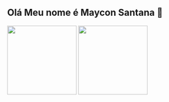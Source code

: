 ## Olá Meu nome é Maycon Santana 👋

<picture>
  <source
    srcset="https://github-readme-stats.vercel.app/api?username=Mjssantana&show_icons=true&theme=transparent&locale=pt-br&card_width=250px&custom_title=Estatisticas+de+MayconSantana"
    media="(prefers-color-scheme: dark)"
  />
  <img height="160em" src="https://github-readme-stats.vercel.app/api?username=Mjssantana&show_icons=true" />
</picture>

<img height="160em" src="https://github-readme-stats.vercel.app/api/top-langs/?username=Mjssantana&layout=compact&langs_count=16&theme=transparent"/>
<!--
![Top Langs](https://github-readme-stats.vercel.app/api/top-langs/?username=Mjssantana&hide_progress=true)
[![Harlok's wakatime stats](https://github-readme-stats.vercel.app/api/wakatime?username=Mjssantana)](https://github.com/anuraghazra/github-readme-stats)-->
